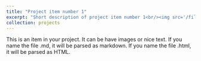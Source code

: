 ```yaml
---
title: "Project item number 1"
excerpt: "Short description of project item number 1<br/><img src='/files/sadako_gif.gif'>"
collection: projects
---
```


This is an item in your project. It can be have images or nice text. If you name the file .md, it will be parsed as markdown. If you name the file .html, it will be parsed as HTML. 
